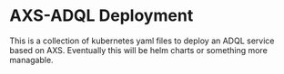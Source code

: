 
AXS-ADQL Deployment
===================

This is a collection of kubernetes yaml files to deploy an ADQL service based on
AXS. Eventually this will be helm charts or something more managable. 
